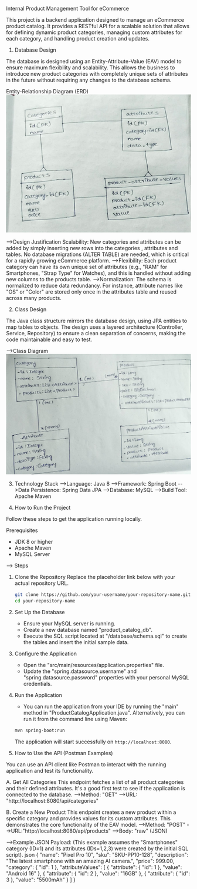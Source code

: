  Internal Product Management Tool for eCommerce

This project is a backend application designed to manage an eCommerce product catalog. It provides a RESTful API for a scalable solution that allows for defining dynamic product categories, managing custom attributes for each category, and handling product creation and updates.

 1. Database Design

The database is designed using an Entity-Attribute-Value (EAV) model to ensure maximum flexibility and scalability. This allows the business to introduce new product categories with completely unique sets of attributes in the future without requiring any changes to the database schema.

 Entity-Relationship Diagram (ERD)
![Database ERD](design/ERD.png)

-->Design Justification 
   Scalability: New categories and attributes can be added by simply inserting new rows into the categories , attributes and  tables. No database migrations (ALTER TABLE) are needed, which is critical for a rapidly growing eCommerce platform. 
  -->Flexibility: Each product category can have its own unique set of attributes (e.g., "RAM" for Smartphones, "Strap Type" for Watches), and this is handled without adding new columns to the products table. 
 -->Normalization: The schema is normalized to reduce data redundancy. For instance, attribute names like "OS" or "Color" are stored only once in the attributes table and reused across many products. 

 2. Class Design

The Java class structure mirrors the database design, using JPA entities to map tables to objects. The design uses a layered architecture (Controller, Service, Repository) to ensure a clean separation of concerns, making the code maintainable and easy to test.

-->Class Diagram 
![UML Class Diagram](design/ClassDiagram.png)

3. Technology Stack
-->Language: Java 8 
-->Framework: Spring Boot 
-->Data Persistence: Spring Data JPA 
-->Database: MySQL 
-->Build Tool: Apache Maven 

 4. How to Run the Project

Follow these steps to get the application running locally.

 Prerequisites
*   JDK 8 or higher
*   Apache Maven
*   MySQL Server

--> Steps 
1.  Clone the Repository 
      Replace the placeholder link below with your actual repository URL. 
    ```sh
    git clone https://github.com/your-username/your-repository-name.git
    cd your-repository-name
    ```

2.  Set Up the Database
    *   Ensure your MySQL server is running.
    *   Create a new database named "product_catalog_db". 
    *   Execute the SQL script located at "/database/schema.sql" to create the tables and insert the initial sample data. 

3.  Configure the Application 
    *   Open the "src/main/resources/application.properties" file. 
    *   Update the "spring.datasource.username" and "spring.datasource.password" properties with your personal MySQL credentials. 

4.  Run the Application 
    *   You can run the application from your IDE by running the "main" method in "ProductCatalogApplication.java". 
      Alternatively, you can run it from the command line using Maven: 
    ```sh
    mvn spring-boot:run
    ```
    The application will start successfully on `http://localhost:8080`.

 5. How to Use the API (Postman Examples) 

You can use an API client like Postman to interact with the running application and test its functionality.

 A. Get All Categories 
This endpoint fetches a list of all product categories and their defined attributes. It's a good first test to see if the application is connected to the database.
-->Method: "GET" 
-->URL: "http://localhost:8080/api/categories" 

B. Create a New Product 
This endpoint creates a new product within a specific category and provides values for its custom attributes. This demonstrates the core functionality of the EAV model.
-->Method: "POST" 
-->URL:"http://localhost:8080/api/products" 
-->Body: "raw" (JSON) 

-->Example JSON Payload: 
(This example assumes the "Smartphones" category (ID=1) and its attributes (IDs=1,2,3) were created by the initial SQL script).
json 
{
    "name": "Pixel Pro 10",
    "sku": "SKU-PP10-128",
    "description": "The latest smartphone with an amazing AI camera.",
    "price": 999.00,
    "category": {
        "id": 1
    },
    "attributeValues": [
        {
            "attribute": {
                "id": 1
            },
            "value": "Android 16"
        },
        {
            "attribute": {
                "id": 2
            },
            "value": "16GB"
        },
        {
            "attribute": {
                "id": 3
            },
            "value": "5500mAh"
        }
    ]
}
